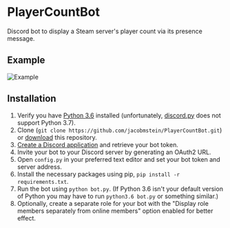 # PlayerCountBot
Discord bot to display a Steam server's player count via its presence message.

## Example
![Example](https://raw.githubusercontent.com/jacobmstein/PlayerCountBot/8ef0766d02894d5e53d66ae4299d621d2a480dae/example.png)

## Installation
1. Verify you have [Python 3.6](https://www.python.org/downloads/) installed (unfortunately, [discord.py](https://github.com/Rapptz/discord.py) does not support Python 3.7).
2. Clone (`git clone https://github.com/jacobmstein/PlayerCountBot.git`) or [download](https://github.com/jacobmstein/PlayerCountBot/archive/master.zip) this repository.
3. [Create a Discord application](https://discordapp.com/developers/applications/me/create) and retrieve your bot token.
4. Invite your bot to your Discord server by generating an OAuth2 URL.
5. Open `config.py` in your preferred text editor and set your bot token and server address.
6. Install the necessary packages using pip, `pip install -r requirements.txt`.
7. Run the bot using `python bot.py`. (If Python 3.6 isn't your default version of Python you may have to run `python3.6 bot.py` or something similar.)
8. Optionally, create a separate role for your bot with the "Display role members separately from online members" option enabled for better effect.
